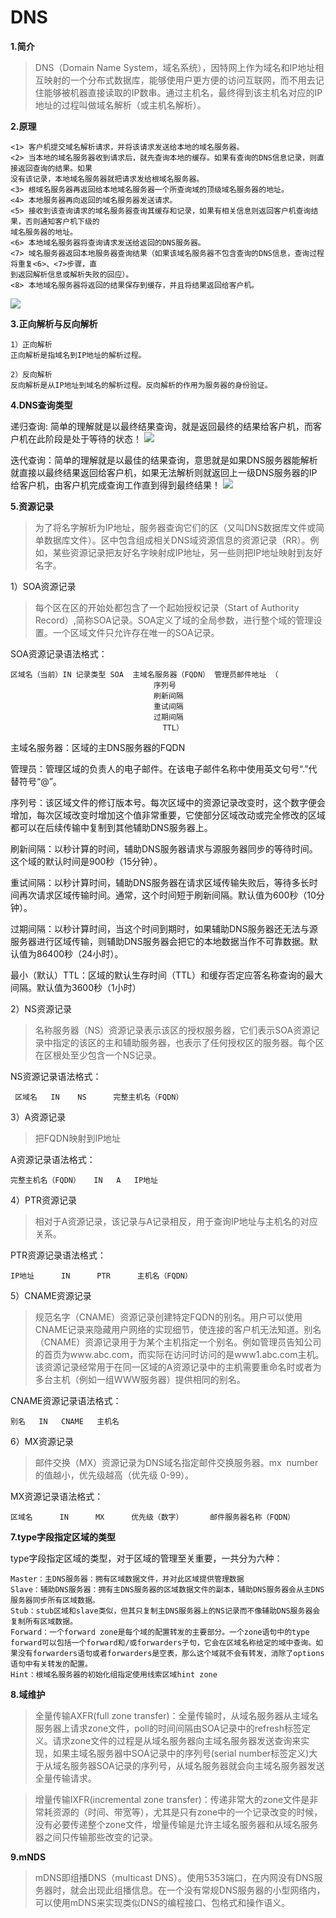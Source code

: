 # DNS

**1.简介**

>DNS（Domain Name System，域名系统），因特网上作为域名和IP地址相互映射的一个分布式数据库，能够使用户更方便的访问互联网，而不用去记住能够被机器直接读取的IP数串。通过主机名，最终得到该主机名对应的IP地址的过程叫做域名解析（或主机名解析）。

**2.原理**
```
<1> 客户机提交域名解析请求，并将该请求发送给本地的域名服务器。
<2> 当本地的域名服务器收到请求后，就先查询本地的缓存。如果有查询的DNS信息记录，则直接返回查询的结果。如果
没有该记录，本地域名服务器就把请求发给根域名服务器。
<3> 根域名服务器再返回给本地域名服务器一个所查询域的顶级域名服务器的地址。
<4> 本地服务器再向返回的域名服务器发送请求。
<5> 接收到该查询请求的域名服务器查询其缓存和记录，如果有相关信息则返回客户机查询结果，否则通知客户机下级的
域名服务器的地址。
<6> 本地域名服务器将查询请求发送给返回的DNS服务器。
<7> 域名服务器返回本地服务器查询结果（如果该域名服务器不包含查询的DNS信息，查询过程将重复<6>、<7>步骤，直
到返回解析信息或解析失败的回应）。
<8> 本地域名服务器将返回的结果保存到缓存，并且将结果返回给客户机。
```
![](../images/63.png)

**3.正向解析与反向解析**

```
1）正向解析
正向解析是指域名到IP地址的解析过程。
```
```
2）反向解析
反向解析是从IP地址到域名的解析过程。反向解析的作用为服务器的身份验证。
```
**4.DNS查询类型**

递归查询: 简单的理解就是以最终结果查询，就是返回最终的结果给客户机，而客户机在此阶段是处于等待的状态！
![](../images/64.png)

迭代查询：简单的理解就是以最佳的结果查询，意思就是如果DNS服务器能解析就直接以最终结果返回给客户机，如果无法解析则就返回上一级DNS服务器的IP给客户机，由客户机完成查询工作直到得到最终结果！
![](../images/65.png)

**5.资源记录**

>为了将名字解析为IP地址，服务器查询它们的区（又叫DNS数据库文件或简单数据库文件）。区中包含组成相关DNS域资源信息的资源记录（RR）。例如，某些资源记录把友好名字映射成IP地址，另一些则把IP地址映射到友好名字。

1）SOA资源记录
>每个区在区的开始处都包含了一个起始授权记录（Start of Authority Record）,简称SOA记录。SOA定义了域的全局参数，进行整个域的管理设置。一个区域文件只允许存在唯一的SOA记录。

SOA资源记录语法格式：

```
区域名（当前）IN 记录类型 SOA 	主域名服务器（FQDN） 管理员邮件地址 （
                                序列号 
                                刷新间隔 
                                重试间隔 
                                过期间隔
                                  TTL）
```

主域名服务器：区域的主DNS服务器的FQDN

管理员：管理区域的负责人的电子邮件。在该电子邮件名称中使用英文句号“.”代替符号“@”。

序列号：该区域文件的修订版本号。每次区域中的资源记录改变时，这个数字便会增加，每次区域改变时增加这个值非常重要，它使部分区域改动或完全修改的区域都可以在后续传输中复制到其他辅助DNS服务器上。

刷新间隔：以秒计算的时间，辅助DNS服务器请求与源服务器同步的等待时间。这个域的默认时间是900秒（15分钟）。

重试间隔：以秒计算时间，辅助DNS服务器在请求区域传输失败后，等待多长时间再次请求区域传输时间。通常，这个时间短于刷新间隔。默认值为600秒（10分钟）。

过期间隔：以秒计算时间，当这个时间到期时，如果辅助DNS服务器还无法与源服务器进行区域传输，则辅助DNS服务器会把它的本地数据当作不可靠数据。默认值为86400秒（24小时）。

最小（默认）TTL：区域的默认生存时间（TTL）和缓存否定应答名称查询的最大间隔。默认值为3600秒（1小时）

2）NS资源记录

>名称服务器（NS）资源记录表示该区的授权服务器，它们表示SOA资源记录中指定的该区的主和辅助服务器，也表示了任何授权区的服务器。每个区在区根处至少包含一个NS记录。

NS资源记录语法格式：
```
 区域名   IN    NS      完整主机名（FQDN）
```

3）A资源记录
 
>把FQDN映射到IP地址

A资源记录语法格式：

```
完整主机名（FQDN）   IN   A   IP地址
```

4）PTR资源记录
>相对于A资源记录，该记录与A记录相反，用于查询IP地址与主机名的对应关系。

PTR资源记录语法格式：
```
IP地址      IN      PTR      主机名（FQDN）
```

5）CNAME资源记录
>规范名字（CNAME）资源记录创建特定FQDN的别名。用户可以使用CNAME记录来隐藏用户网络的实现细节，使连接的客户机无法知道。别名（CNAME）资源记录用于为某个主机指定一个别名。例如管理员告知公司的首页为www.abc.com，而实际在访问时访问的是www1.abc.com主机。该资源记录经常用于在同一区域的A资源记录中的主机需要重命名时或者为多台主机（例如一组WWW服务器）提供相同的别名。

CNAME资源记录语法格式：
```
别名   IN   CNAME   主机名
```
6）MX资源记录
>邮件交换（MX）资源记录为DNS域名指定邮件交换服务器。mx  number的值越小，优先级越高（优先级 0-99）。

MX资源记录语法格式：
```
区域名      IN      MX      优先级（数字）      邮件服务器名称（FQDN）
```

**7.type字段指定区域的类型**

type字段指定区域的类型，对于区域的管理至关重要，一共分为六种：
```
Master：主DNS服务器：拥有区域数据文件，并对此区域提供管理数据
Slave：辅助DNS服务器：拥有主DNS服务器的区域数据文件的副本，辅助DNS服务器会从主DNS服务器同步所有区域数据。
Stub：stub区域和slave类似，但其只复制主DNS服务器上的NS记录而不像辅助DNS服务器会复制所有区域数据。
Forward：一个forward zone是每个域的配置转发的主要部分。一个zone语句中的type forward可以包括一个forward和/或forwarders子句，它会在区域名称给定的域中查询。如果没有forwarders语句或者forwarders是空表，那么这个域就不会有转发，消除了options语句中有关转发的配置。
Hint：根域名服务器的初始化组指定使用线索区域hint zone
```

**8.域维护**
>全量传输AXFR(full zone transfer)：全量传输时，从域名服务器从主域名服务器上请求zone文件，poll的时间间隔由SOA记录中的refresh标签定义。请求zone文件的过程是从域名服务器向主域名服务器发送查询来实现，如果主域名服务器中SOA记录中的序列号(serial number标签定义)大于从域名服务器SOA记录的序列号，从域名服务器就会向主域名服务器发送全量传输请求。

>增量传输IXFR(incremental zone transfer)：传递非常大的zone文件是非常耗资源的（时间、带宽等），尤其是只有zone中的一个记录改变的时候，没有必要传递整个zone文件，增量传输是允许主域名服务器和从域名服务器之间只传输那些改变的记录。

**9.mNDS**
>mDNS即组播DNS（multicast DNS）。使用5353端口，在内网没有DNS服务器时，就会出现此组播信息。在一个没有常规DNS服务器的小型网络内，可以使用mDNS来实现类似DNS的编程接口、包格式和操作语义。